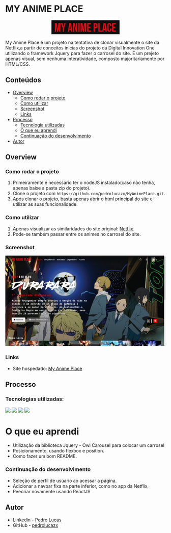 

# MY ANIME PLACE 

<p align="center"><img src="./img/logo.png"></p>
My Anime Place é um projeto na tentativa de clonar visualmente o site da Netflix,a partir de conceitos inicias do projeto da Digital Innovation One utilizando o framework Jquery para fazer o carrosel do site. É um prejeto apenas visual, sem nenhuma interatividade, composto majoritariamente por HTML/CSS.

## Conteúdos

- [Overview](#overview)
  - [Como rodar o projeto](#como-rodar-o-projeto)
  - [Como utilizar](#como-utilizar-o-projeto)
  - [Screenshot](#screenshot)
  - [Links](#links)
- [Processo](#processo)
  - [Tecnologia utilizadas](#tecnologias-utilizadas)
  - [O que eu aprendi](#oque-eu-aprendi)
  - [Continuação do desenvolvimento](#continuacao-do-desenvolvimento)
- [Autor](#autor)

## Overview

### Como rodar o projeto

 1. Primeiramente é necessário ter o nodeJS instalado(caso não tenha, apenas baixe a pasta zip do projeto).
 2. Clone o projeto com `https://github.com/pedrolucazx/MyAnimePlace.git`.
 3. Após clonar o projeto, basta apenas abrir o html principal do site e utilizar as suas funcionalidade.

 ### Como utilizar

 1. Apenas visualizar as similaridades do site original: [Netflix](https://www.netflix.com/browse).
 2. Pode-se também passar entre os animes no carrosel do site.

### Screenshot
![](./img/print.png)
### Links
- Site hospedado: [My Anime Place](https://pedrolucazx.github.io/MyAnimePlace/)

## Processo

### Tecnologias utilizadas:

[<img src="https://img.shields.io/static/v1?label=&message=HTML&color=orange&style=for-the-badge&logo=HTML5&logoColor=white" />](https://github.com/pedrolucazx)
[<img src="https://img.shields.io/static/v1?label=&message=CSS&color=blue&style=for-the-badge&logo=CSS3&logoColor=white" />](https://github.com/pedrolucazx)
[<img src="https://img.shields.io/static/v1?label=&message=JS&color=yellowgreen&style=for-the-badge&logo=JavaScript&logoColor=white" />](https://github.com/pedrolucazx)
[<img src="https://img.shields.io/static/v1?label=&message=Jquery&color=blue&style=for-the-badge&logo=Jquery&logoColor=white" />](https://github.com/pedrolucazx)

# O que eu aprendi
 - Utilização da biblioteca Jquery - Owl Carousel para colocar um carrosel
 - Posicionamento, usando flexbox e position.
 - Como fazer um bom README.

### Continuação do desenvolvimento
 - Seleção de perfil de usúario ao acessar a página.
 - Adicionar a navbar fixa na parte inferior, como no app da Netflix.
 - Reecriar novamente usando ReactJS 

## Autor
- Linkedin - [Pedro Lucas](https://www.linkedin.com/in/pedrolucazx/)
- GitHub - [pedrolucazx](https://github.com/pedrolucazx)
